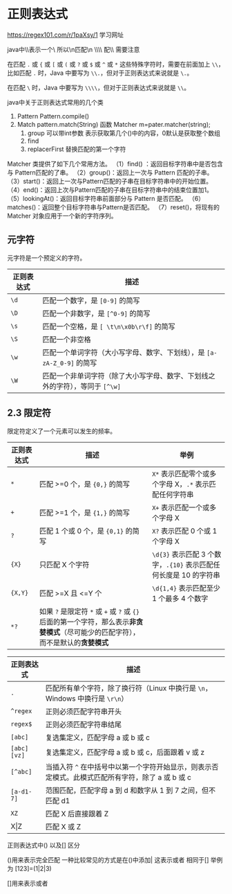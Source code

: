 # 正则表达式

https://regex101.com/r/1paXsy/1  学习网址

java中\\\表示一个\   所以\n匹配\n \\\\\\\ 配\\\   需要注意

在匹配 `.` 或 `{` 或 `[` 或 `(` 或 `?` 或 `$` 或 `^` 或 `*` 这些特殊字符时，需要在前面加上 `\\`，比如匹配 `.` 时，Java 中要写为 `\\.`，但对于正则表达式来说就是 `\.`。

在匹配 `\` 时，Java 中要写为 `\\\\`，但对于正则表达式来说就是 `\\`。

java中关于正则表达式常用的几个类

1. Pattern  Pattern.compile()
2. Match pattern.match(String) 函数  Matcher m=pater.matcher(string); 
   1. group  可以带int参数 表示获取第几个()中的内容，0默认是获取整个数组
   2. find 
   3. replacerFirst 替换匹配的第一个字符







Matcher 类提供了如下几个常用方法。
（1）find() ：返回目标字符串中是否包含与 Pattern匹配的了串。
（2）group()：返回上一次与 Pattern 匹配的子串。
（3）start()：返回上一次与Pattern匹配的子串在目标字符串中的开始位置。
（4）end()：返回上次与Pattern匹配的子串在目标字符串中的结束位置加1。
（5）lookingAt()：返回目标字符串前面部分与 Pattern 是否匹配。
（6）matches()：返回整个目标字符串与Pattern是否匹配。
（7）reset()，将现有的 Matcher 对象应用于一个新的字符序列。

##  元字符

元字符是一个预定义的字符。

| 正则表达式 | 描述                                                         |
| ---------- | ------------------------------------------------------------ |
| `\d`       | 匹配一个数字，是 `[0-9]` 的简写                              |
| `\D`       | 匹配一个非数字，是 `[^0-9]` 的简写                           |
| `\s`       | 匹配一个空格，是 `[ \t\n\x0b\r\f]` 的简写                    |
| `\S`       | 匹配一个非空格                                               |
| `\w`       | 匹配一个单词字符（大小写字母、数字、下划线），是 `[a-zA-Z_0-9]` 的简写 |
| `\W`       | 匹配一个非单词字符（除了大小写字母、数字、下划线之外的字符），等同于 `[^\w]` |

## 2.3 限定符

限定符定义了一个元素可以发生的频率。

| 正则表达式 | 描述                                                         | 举例                                                         |
| ---------- | ------------------------------------------------------------ | ------------------------------------------------------------ |
| `*`        | 匹配 >=0 个，是 `{0,}` 的简写                                | `X*` 表示匹配零个或多个字母 X，`.*` 表示匹配任何字符串       |
| `+`        | 匹配 >=1 个，是 `{1,}` 的简写                                | `X+` 表示匹配一个或多个字母 X                                |
| `?`        | 匹配 1 个或 0 个，是 `{0,1}` 的简写                          | `X?` 表示匹配 0 个或 1 个字母 X                              |
| `{X}`      | 只匹配 X 个字符                                              | `\d{3}` 表示匹配 3 个数字，`.{10}` 表示匹配任何长度是 10 的字符串 |
| `{X,Y}`    | 匹配 >=X 且 <=Y 个                                           | `\d{1,4}` 表示匹配至少 1 个最多 4 个数字                     |
| `*?`       | 如果 `?` 是限定符 `*` 或 `+` 或 `?` 或 `{}` 后面的第一个字符，那么表示**非贪婪模式**（尽可能少的匹配字符），而不是默认的**贪婪模式** |                                                              |

| 正则表达式  | 描述                                                         |
| ----------- | ------------------------------------------------------------ |
| `.`         | 匹配所有单个字符，除了换行符（Linux 中换行是 `\n`，Windows 中换行是 `\r\n`） |
| `^regex`    | 正则必须匹配字符串开头                                       |
| `regex$`    | 正则必须匹配字符串结尾                                       |
| `[abc]`     | 复选集定义，匹配字母 a 或 b 或 c                             |
| `[abc][vz]` | 复选集定义，匹配字母 a 或 b 或 c，后面跟着 v 或 z            |
| `[^abc]`    | 当插入符 `^` 在中括号中以第一个字符开始显示，则表示否定模式。此模式匹配所有字符，除了 a 或 b 或 c |
| `[a-d1-7]`  | 范围匹配，匹配字母 a 到 d 和数字从 1 到 7 之间，但不匹配 d1  |
| `XZ`        | 匹配 X 后直接跟着 Z                                          |
| X\|Z        | 匹配 X 或 Z                                                  |



正则表达式中() 以及[]  区分

()用来表示完全匹配  一种比较常见的方式是在()中添加|  这表示或者 相同于[] 举例为 [123]=(1|2|3)

[]用来表示或者





